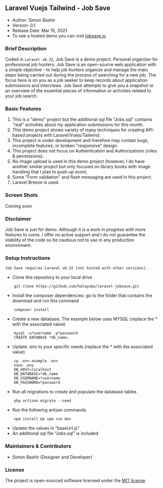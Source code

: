 ## Laravel Vuejs Tailwind - Job Save

- Author: Simon Bashir
- Version: 0.1
- Release Date: Mar 15, 2021
- To see a hosted demo you can visit [jobsave.io](http://jobsave.io)

### Brief Description
Coded in `Laravel v8.32`, Job Save is a demo project.
Personal organizer for professional job hunters. Job Save is an open-source web application with a simple objective - to help job hunters organize and manage the main steps being carried out during the process of searching for a new job. The focus here is on you as a job seeker to keep records about application submissions and interviews. Job Save attempts to give you a snapshot or an overview of the essential pieces of information or activities related to your job search.

### Basic Features
1. This is a "demo" project but the additional sql file "Jobs.sql" contains "real" activities about my application submissions for this month.
2. This demo project shows variety of many techniques for creating API-based projects with Laravel/Vuejs/Tailwind.
3. This project is under development and therefore may contain bugs, incomplete features, or broken "responsive" design.
4. This project does not focus on Authentication and Authorizations (roles & permissions).
5. No image upload is used in this demo project (however, I do have another similar project but only focused on library books with image handling that I plan to push up soon).
6. Some "Form validation" and flash messaging are used in this project.
7. Laravel Breeze is used.

### Screen Shots
Coming soon


### Disclaimer
Job Save is just for demo. Although it is a work in progress with more features to come, I offer no active support and I do not guarantee the stability of the code so be cautious not to use in any production environment.

### Setup Instructions
```
Job Save requires Laravel v8.32 (not tested with other versions).
```


* Clone this repository to your local drive
~~~
    git clone https://github.com/halayuba/laravel-jobsave.git
~~~
* Install the composer dependencies: go to the folder that contains the download and run this command
~~~
    composer install
~~~
* Create a new database. The example below uses MYSQL (replace the * with the associated value)
~~~
    mysql -u*username -p*password
    CREATE DATABASE *db_name;
~~~
* Update .env to your specific needs (replace the * with the associated value)
~~~
    cp .env.example .env
    nano .env
    DB_HOST=localhost
    DB_DATABASE=*db_name
    DB_USERNAME=*username
    DB_PASSWORD=*password
~~~
* Run all migrations to create and populate the database tables
~~~
    php artisan migrate --seed
~~~
* Run the following artisan commands
~~~
    npm install && npm run dev
~~~
* Update the values in "baseUrl.js"
* An additional sql file "Jobs.sql" is included


### Maintainers & Contributors
- Simon Bashir (Designer and Developer)

### License
The project is open-sourced software licensed under the [MIT license](http://opensource.org/licenses/MIT)
